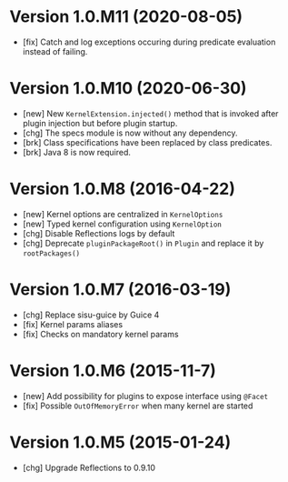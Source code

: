# Version 1.0.M11 (2020-08-05)

* [fix] Catch and log exceptions occuring during predicate evaluation instead of failing.

# Version 1.0.M10 (2020-06-30)

* [new] New `KernelExtension.injected()` method that is invoked after plugin injection but before plugin startup.   
* [chg] The specs module is now without any dependency.
* [brk] Class specifications have been replaced by class predicates.
* [brk] Java 8 is now required.

# Version 1.0.M8 (2016-04-22)

* [new] Kernel options are centralized in `KernelOptions`
* [new] Typed kernel configuration using `KernelOption`
* [chg] Disable Reflections logs by default
* [chg] Deprecate `pluginPackageRoot()` in `Plugin` and replace it by `rootPackages()`

# Version 1.0.M7 (2016-03-19)

* [chg] Replace sisu-guice by Guice 4
* [fix] Kernel params aliases
* [fix] Checks on mandatory kernel params

# Version 1.0.M6 (2015-11-7)

* [new] Add possibility for plugins to expose interface using `@Facet`
* [fix] Possible `OutOfMemoryError` when many kernel are started

# Version 1.0.M5 (2015-01-24)

* [chg] Upgrade Reflections to 0.9.10
